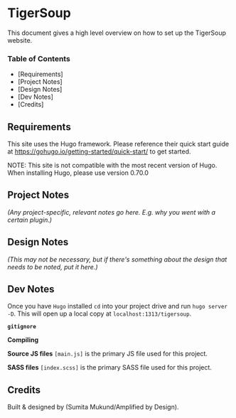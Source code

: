# TigerSoup

This document gives a high level overview on how to set up the TigerSoup website.

### Table of Contents

- [Requirements]
- [Project Notes]
- [Design Notes]
- [Dev Notes]
- [Credits]

## Requirements <a name="requirements"></a>

This site uses the Hugo framework. Please reference their quick start guide at https://gohugo.io/getting-started/quick-start/ to get started.

NOTE: This site is not compatible with the most recent version of Hugo. When installing Hugo, please use version 0.70.0

## Project Notes <a name="project-notes"></a>

*(Any project-specific, relevant notes go here. E.g. why you went with a certain plugin.)*


## Design Notes <a name="design-notes"></a>
*(This may not be necessary, but if there's something about the design that needs to be noted, put it here.)*


## Dev Notes <a name="dev-notes"></a>
Once you have `Hugo` installed `cd` into your project drive and run `hugo server -D`. This will open up a local copy at `localhost:1313/tigersoup`.

**`gitignore`** 


**Compiling** 


**Source JS files**
`[main.js]` is the primary JS file used for this project.

**SASS files**
`[index.scss]` is the primary SASS file used for this project.





## Credits <a name="credits"></a>
Built & designed by (Sumita Mukund/Amplified by Design).
